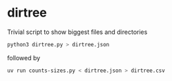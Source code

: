 # dirtree
Trivial script to show biggest files and directories

```sh
python3 dirtree.py > dirtree.json
```

followed by

```sh
uv run counts-sizes.py < dirtree.json > dirtree.csv
```

